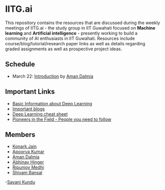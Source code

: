 # IITG.ai

This repository contains the resources that are discussed during the weekly meetings of IITG.ai - the study group in IIT Guwahati focused on **Machine learning** and **Artificial intelligence** - presently working to build a community of AI enthusiasts in IIT Guwahati. Resources include course/blog/tutorial/research paper links as well as details regarding graded assignments as well as prospective project ideas.

## Schedule

- March 22: [Introduction](https://goo.gl/SaoxZQ) by [Aman Dalmia](http://github.com/dalmia)

## Important Links
- [Basic Information about Deep Learning](https://stats385.github.io/basicinfo)
- [Important blogs](https://stats385.github.io/blogs)
- [Deep Learning cheat sheet](https://stats385.github.io/cheat_sheet)
- [Pioneers in the Field - People you need to follow](https://stats385.github.io/personalities)

## Members

- [Konark Jain](https://github.com/konqr)
- [Apoorva Kumar](https://github.com/cybr17crwlr)
- [Aman Dalmia](http://github.com/dalmia)
- [Abhinav Hinger](https://github.com/abhinavhinger12)
- [Ripunjoy Medhi](http://github.com/ripunjoym)
- [Shivam Bansal](https://github.com/ratherlongname)

-[Sayani Kundu](https://github.com/SayaniKundu)

